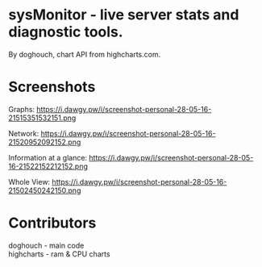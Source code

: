 # sysMonitor - live server stats and diagnostic tools.
By doghouch, chart API from highcharts.com.

# Screenshots
Graphs:
https://i.dawgy.pw/i/screenshot-personal-28-05-16-21515351532151.png

Network:
https://i.dawgy.pw/i/screenshot-personal-28-05-16-21520952092152.png

Information at a glance:
https://i.dawgy.pw/i/screenshot-personal-28-05-16-21522152212152.png

Whole View:
https://i.dawgy.pw/i/screenshot-personal-28-05-16-21502450242150.png

# Contributors
doghouch - main code<br>
highcharts - ram & CPU charts
